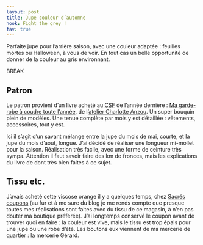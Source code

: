 ```yaml
---
layout: post
title: Jupe couleur d’automne
hook: Fight the grey !
fav: true
---
```


Parfaite jupe pour l’arrière saison, avec une couleur adaptée : feuilles mortes ou Halloween, à vous de voir. En tout cas un belle opportunité de donner de la couleur au gris environnant.

BREAK

## Patron

Le patron provient d’un livre acheté au [CSF][1] de l’année dernière : [Ma garde-robe à coudre toute l’année][2], de l’[atelier Charlotte Anzou][3]. Un super bouquin plein de modèles. Une tenue complète par mois y est détaillée : vêtements, accessoires, tout y est.

Ici il s’agit d’un savant mélange entre la jupe du mois de mai, courte, et la jupe du mois d’aout, longue. J’ai décidé de réaliser une longueur mi-mollet pour la saison. Réalisation très facile, avec une forme de ceinture très sympa. Attention il faut savoir faire des km de fronces, mais les explications du livre de dont très bien faites à ce sujet.

## Tissu etc.

J’avais acheté cette viscose orange il y a quelques temps, chez [Sacrés coupons][4] (au fur et à me sure du blog je me rends compte que presque toutes mes réalisations sont faites avec du tissu de ce magasin, à n’en pas douter ma boutique préférée). J’ai longtemps conservé le coupon avant de trouver quoi en faire : la couleur est vive, mais le tissu est trop épais pour une jupe ou une robe d’été. Les boutons eux viennent de ma mercerie de quartier : la mercerie Gérard.

[1]:	https://www.creations-savoir-faire.com/
[2]:	http://amzn.to/2i5v193
[3]:	https://ateliercharlotteauzou.com/en/
[4]: 	https://www.sacres-coupons.com/






